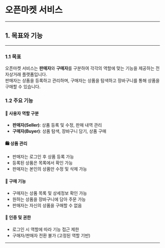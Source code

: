 # 오픈마켓 서비스
---
## 1. 목표와 기능
---
### 1.1 목표

오픈마켓 서비스는 **판매자**와 **구매자**를 구분하여 각각의 역할에 맞는 기능을 제공하는 전자상거래 플랫폼입니다.  
판매자는 상품을 등록하고 관리하며, 구매자는 상품을 탐색하고 장바구니를 통해 상품을 구매할 수 있습니다.

### 1.2 주요 기능

#### 👤 사용자 역할 구분
- **판매자(Seller)**: 상품 등록 및 수정, 판매 내역 관리
- **구매자(Buyer)**: 상품 탐색, 장바구니 담기, 상품 구매

#### 🛍️ 상품 관리
- 판매자는 로그인 후 상품 등록 가능
- 등록된 상품은 목록에서 확인 가능
- 판매자는 본인의 상품만 수정 및 삭제 가능

#### 🛒 구매 기능
- 구매자는 상품 목록 및 상세정보 확인 가능
- 원하는 상품을 장바구니에 담아 주문 가능
- 판매자는 자신의 상품을 구매할 수 없음

#### 🔐 인증 및 권한
- 로그인 시 역할에 따라 기능 접근 제한
- 구매자/판매자 전환 불가 (고정된 역할 기반)

---